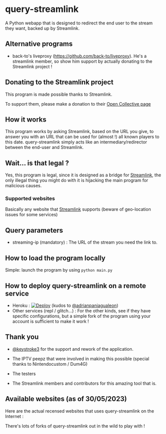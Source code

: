# query-streamlink

A Python webapp that is designed to redirect the end user to the stream they want, backed up by Streamlink.

## Alternative programs

- back-to's liveproxy (https://github.com/back-to/liveproxy). He's a streamlink member, so show him support by actually donating to the Streamlink project !

## Donating to the Streamlink project

This program is made possible thanks to Streamlink.

To support them, please make a donation to their [Open Collective page](https://opencollective.com/streamlink)

## How it works

This program works by asking Streamlink, based on the URL you give, to answer you with an URL that can be used for (almost !) all known players to this date. 
query-streamlink simply acts like an intermediary/redirector between the end-user and Streamlink.

## Wait... is that legal ?

Yes, this program is legal, since it is designed as a bridge for [Streamlink](https://github.com/streamlink/streamlink), the only illegal thing you might do with it is hijacking the main program for malicious causes.

### Supported websites

Basically any website that [Streamlink](https://streamlink.github.io/plugin_matrix.html) supports (beware of geo-location issues for some services)

## Query parameters

- streaming-ip (mandatory) : The URL of the stream you need the link to.

## How to load the program locally

Simple: launch the program by using ```python main.py```

## How to deploy query-streamlink on a remote service

- Heroku : [![Deploy](https://www.herokucdn.com/deploy/button.svg)](https://dashboard.heroku.com/new?template=https%3A%2F%2Fgithub.com%2FLaneSh4d0w%2Fquery-streamlink) (kudos to [@adrianpaniagualeon](https://github.com/adrianpaniagualeon))
- Other services (repl / glitch...) :
For the other kinds, see if they have specific configurations, but a simple fork of the program using your account is sufficient to make it work !

## Thank you

-  [@keystroke3](https://github.com/keystroke3) for the support and rework of the application.

- The IPTV peepz that were involved in making this possible (special thanks to Nintendocustom / Dum4G)

- The testers

- The Streamlink members and contributors for this amazing tool that is.

## Available websites (as of 30/05/2023)

Here are the actual recensed websites that uses query-streamlink on the Internet :

There's lots of forks of query-streamlink out in the wild to play with !

